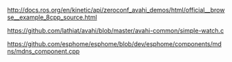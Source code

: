 http://docs.ros.org/en/kinetic/api/zeroconf_avahi_demos/html/official__browse__example_8cpp_source.html

https://github.com/lathiat/avahi/blob/master/avahi-common/simple-watch.c

https://github.com/esphome/esphome/blob/dev/esphome/components/mdns/mdns_component.cpp
